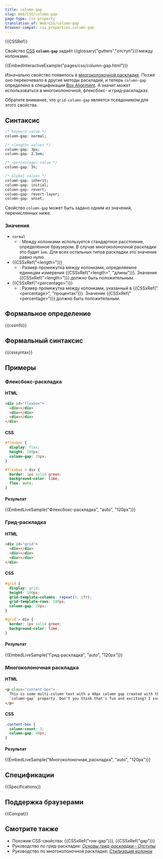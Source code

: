```yaml
---
title: column-gap
slug: Web/CSS/column-gap
page-type: css-property
translation_of: Web/CSS/column-gap
browser-compat: css.properties.column-gap
---
```


{{CSSRef}}

Свойство [CSS](/ru/docs/Web/CSS) **`column-gap`** задаёт {{glossary("gutters","отступ")}} между колонками.

{{EmbedInteractiveExample("pages/css/column-gap.html")}}

Изначально свойство появилось в [многоколоночной раскладке](/ru/docs/Web/CSS/CSS_multicol_layout). Позже оно перекочевало в другие методы раскладки, и теперь `column-gap` определено в спецификации [Box Alignment](/ru/docs/Web/CSS/CSS_box_alignment). А значит может использоваться в многоколоночной, флексбокс- и грид-раскладках.

Обратите внимание, что `grid-column-gap` является псевдонимом для этого свойства.

## Синтаксис

```css
/* Keyword value */
column-gap: normal;

/* <length> values */
column-gap: 3px;
column-gap: 2.5em;

/* <percentage> value */
column-gap: 3%;

/* Global values */
column-gap: inherit;
column-gap: initial;
column-gap: revert;
column-gap: revert-layer;
column-gap: unset;
```

Свойство `column-gap` может быть задано одним из значений, перечисленных ниже.

### Значения

- `normal`
  - : Между колонками используется стандартное расстояние, определённое браузером. В случае многоколоночной раскладки это будет `1em`. Для всех остальных типов раскладки это значение равно нулю.
- {{CSSxRef("&lt;length&gt;")}}
  - : Размер промежутка между колонками, определяемое единицам измерения {{CSSxRef("&lt;length&gt;", "длины")}}. Значение {{CSSxRef("&lt;length&gt;")}} должно быть положительным.
- {{CSSxRef("&lt;percentage&gt;")}}
  - : Размер промежутка между колонками, указанный в {{CSSxRef("&lt;percentage&gt;", "процентах")}}. Значение {{CSSxRef("&lt;percentage&gt;")}} должно быть положительным.

## Формальное определение

{{cssinfo}}

## Формальный синтаксис

{{csssyntax}}

## Примеры

### Флексбокс-раскладка

#### HTML

```html
<div id="flexbox">
  <div></div>
  <div></div>
  <div></div>
</div>
```

#### CSS

```css
#flexbox {
  display: flex;
  height: 100px;
  column-gap: 20px;
}

#flexbox > div {
  border: 1px solid green;
  background-color: lime;
  flex: auto;
}
```

#### Результат

{{EmbedLiveSample("Флексбокс-раскладка", "auto", "120px")}}

### Грид-раскладка

#### HTML

```html
<div id="grid">
  <div></div>
  <div></div>
  <div></div>
</div>
```

#### CSS

```css
#grid {
  display: grid;
  height: 100px;
  grid-template-columns: repeat(3, 1fr);
  grid-template-rows: 100px;
  column-gap: 20px;
}

#grid > div {
  border: 1px solid green;
  background-color: lime;
}
```

#### Результат

{{EmbedLiveSample("Грид-раскладка", "auto", "120px")}}

### Многоколоночная раскладка

#### HTML

```html
<p class="content-box">
  This is some multi-column text with a 40px column gap created with the CSS
  `column-gap` property. Don't you think that's fun and exciting? I sure do!
</p>
```

#### CSS

```css
.content-box {
  column-count: 3;
  column-gap: 40px;
}
```

#### Результат

{{EmbedLiveSample("Многоколоночная_раскладка", "auto", "120px")}}

## Спецификации

{{Specifications}}

## Поддержка браузерами

{{Compat}}

## Смотрите также

- Похожие CSS-свойства: {{CSSxRef("row-gap")}}, {{CSSxRef("gap")}}
- Руководство по грид-раскладке: _[Основы грид-раскладки - Отступы](/ru/docs/Web/CSS/CSS_grid_layout/Basic_concepts_of_grid_layout#gutters)_
- Руководство по многоколоночной раскладке: _[Стилизация колонок](/ru/docs/Web/CSS/CSS_multicol_layout/Styling_columns)_

